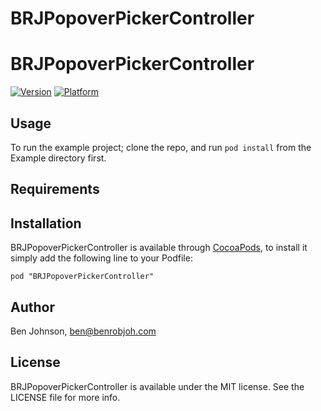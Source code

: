 BRJPopoverPickerController
==========================

# BRJPopoverPickerController

[![Version](http://cocoapod-badges.herokuapp.com/v/BRJPopoverPickerController/badge.png)](http://cocoadocs.org/docsets/BRJPopoverPickerController)
[![Platform](http://cocoapod-badges.herokuapp.com/p/BRJPopoverPickerController/badge.png)](http://cocoadocs.org/docsets/BRJPopoverPickerController)

## Usage

To run the example project; clone the repo, and run `pod install` from the Example directory first.

## Requirements

## Installation

BRJPopoverPickerController is available through [CocoaPods](http://cocoapods.org), to install
it simply add the following line to your Podfile:

    pod "BRJPopoverPickerController"

## Author

Ben Johnson, ben@benrobjoh.com

## License

BRJPopoverPickerController is available under the MIT license. See the LICENSE file for more info.